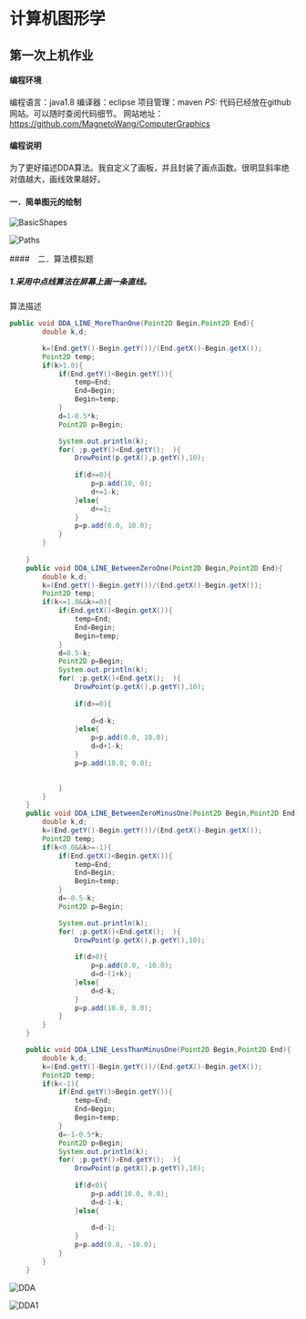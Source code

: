 # 计算机图形学
## 第一次上机作业
#### 编程环境

编程语言：java1.8
编译器：eclipse
项目管理：maven
*PS:*
代码已经放在github网站。可以随时查阅代码细节。
网站地址：https://github.com/MagnetoWang/ComputerGraphics

#### 编程说明

为了更好描述DDA算法。我自定义了画板，并且封装了画点函数。很明显斜率绝对值越大，画线效果越好。


#### 一．简单图元的绘制

![BasicShapes](C:\Users\Magneto_Wang\Documents\个人文件系列\大学作业\大三下学期作业\计算机图形学\第一次上机\BasicShapes.png)

![Paths](C:\Users\Magneto_Wang\Documents\个人文件系列\大学作业\大三下学期作业\计算机图形学\第一次上机\Paths.png)

####　二．算法模拟题

##### 1.采用中点线算法在屏幕上画一条直线。

算法描述

```java
public void DDA_LINE_MoreThanOne(Point2D Begin,Point2D End){
		double k,d;

		k=(End.getY()-Begin.getY())/(End.getX()-Begin.getX());
		Point2D temp;
		if(k>1.0){
			if(End.getY()<Begin.getY()){
				temp=End;
				End=Begin;
				Begin=temp;
			}
			d=1-0.5*k;
			Point2D p=Begin;

			System.out.println(k);
			for( ;p.getY()<End.getY();  ){
				DrowPoint(p.getX(),p.getY(),10);
				
				if(d>=0){
					p=p.add(10, 0);
					d+=1-k;
				}else{
					d+=1;
				}
				p=p.add(0.0, 10.0);
			}
		}
		
	}
	public void DDA_LINE_BetweenZeroOne(Point2D Begin,Point2D End){
		double k,d;
		k=(End.getY()-Begin.getY())/(End.getX()-Begin.getX());
		Point2D temp;
		if(k<=1.0&&k>=0){
			if(End.getX()<Begin.getX()){
				temp=End;
				End=Begin;
				Begin=temp;
			}
			d=0.5-k;
			Point2D p=Begin;
			System.out.println(k);
			for( ;p.getX()<End.getX();  ){
				DrowPoint(p.getX(),p.getY(),10);
				
				if(d>=0){
					
					d=d-k;
				}else{
					p=p.add(0.0, 10.0);
					d=d+1-k;
				}
				p=p.add(10.0, 0.0);

				
			}
		}
	}
	public void DDA_LINE_BetweenZeroMinusOne(Point2D Begin,Point2D End){
		double k,d;
		k=(End.getY()-Begin.getY())/(End.getX()-Begin.getX());
		Point2D temp;
		if(k<0.0&&k>=-1){
			if(End.getX()<Begin.getX()){
				temp=End;
				End=Begin;
				Begin=temp;
			}
			d=-0.5-k;
			Point2D p=Begin;

			System.out.println(k);
			for( ;p.getX()<End.getX();  ){
				DrowPoint(p.getX(),p.getY(),10);
				
				if(d>0){
					p=p.add(0.0, -10.0);
					d=d-(1+k);
				}else{
					d=d-k;
				}
				p=p.add(10.0, 0.0);
			}
		}
	}

	public void DDA_LINE_LessThanMinusOne(Point2D Begin,Point2D End){
		double k,d;
		k=(End.getY()-Begin.getY())/(End.getX()-Begin.getX());
		Point2D temp;
		if(k<-1){
			if(End.getY()>Begin.getY()){
				temp=End;
				End=Begin;
				Begin=temp;
			}
			d=-1-0.5*k;
			Point2D p=Begin;
			System.out.println(k);
			for( ;p.getY()>End.getY();  ){
				DrowPoint(p.getX(),p.getY(),10);
				
				if(d<0){
					p=p.add(10.0, 0.0);
					d=d-1-k;
				}else{
					
					d=d-1;
				}
				p=p.add(0.0, -10.0);
			}
		}
	}
```

![DDA](C:\Users\Magneto_Wang\Documents\个人文件系列\大学作业\大三下学期作业\计算机图形学\第一次上机\DDA.png)

![DDA1](C:\Users\Magneto_Wang\Documents\个人文件系列\大学作业\大三下学期作业\计算机图形学\第一次上机\DDA1.png)